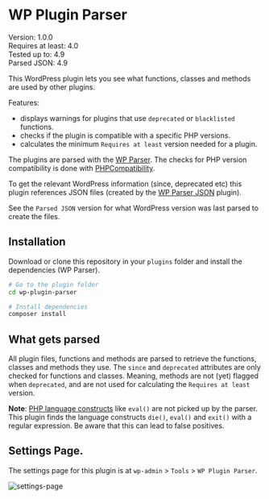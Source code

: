 # WP Plugin Parser

Version: 1.0.0  
Requires at least: 4.0  
Tested up to: 4.9  
Parsed JSON: 4.9

This WordPress plugin lets you see what functions, classes and methods are used by other plugins.

Features:
* displays warnings for plugins that use `deprecated` or `blacklisted` functions.
* checks if the plugin is compatible with a specific PHP versions.
* calculates the minimum `Requires at least` version needed for a plugin.

The plugins are parsed with the [WP Parser](https://github.com/WordPress/phpdoc-parser).
The checks for PHP version compatibility is done with [PHPCompatibility](https://github.com/wimg/PHPCompatibility).

To get the relevant WordPress information (since, deprecated etc) this plugin references JSON files (created by the [WP Parser JSON](https://github.com/keesiemeijer/wp-parser-json) plugin).

See the `Parsed JSON` version for what WordPress version was last parsed to create the files.

## Installation
Download or clone this repository in your `plugins` folder and install the dependencies (WP Parser). 

```bash
# Go to the plugin folder
cd wp-plugin-parser

# Install dependencies
composer install
```

## What gets parsed
All plugin files, functions and methods are parsed to retrieve the functions, classes and methods they use. The `since` and `deprecated` attributes are only checked for functions and classes. Meaning, methods are not (yet) flagged when `deprecated`, and are not used for calculating the `Requires at least` version.

**Note**: [PHP language constructs](https://secure.php.net/manual/en/reserved.keywords.php) like `eval()` are not picked up by the parser. This plugin finds the language constructs `die()`, `eval()` and `exit()` with a regular expression. Be aware that this can lead to false positives.

## Settings Page.
The settings page for this plugin is at `wp-admin` > `Tools` > `WP Plugin Parser`.

![settings-page](https://user-images.githubusercontent.com/1436618/33215860-a6e61dfa-d131-11e7-93ce-f5f89e4759eb.png)